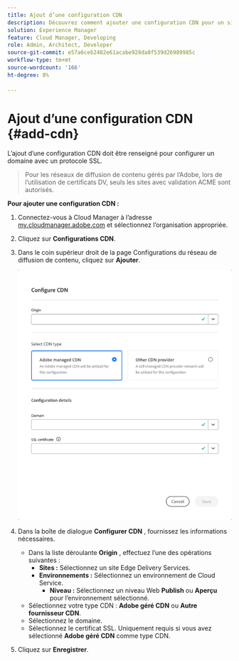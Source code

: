 ```yaml
---
title: Ajout d’une configuration CDN
description: Découvrez comment ajouter une configuration CDN pour un site Edge Delivery ou un environnement Cloud Manager.
solution: Experience Manager
feature: Cloud Manager, Developing
role: Admin, Architect, Developer
source-git-commit: e57a6ceb2482e61acabe928da0f539d26989985c
workflow-type: tm+mt
source-wordcount: '166'
ht-degree: 8%

---
```



# Ajout d’une configuration CDN {#add-cdn}

L’ajout d’une configuration CDN doit être renseigné pour configurer un domaine avec un protocole SSL.

>
>
>Pour les réseaux de diffusion de contenu gérés par l’Adobe, lors de l’utilisation de certificats DV, seuls les sites avec validation ACME sont autorisés.

**Pour ajouter une configuration CDN :**

1. Connectez-vous à Cloud Manager à l’adresse [my.cloudmanager.adobe.com](https://my.cloudmanager.adobe.com/) et sélectionnez l’organisation appropriée.

1. Cliquez sur **Configurations CDN**.

1. Dans le coin supérieur droit de la page Configurations du réseau de diffusion de contenu, cliquez sur **Ajouter**.

   ![Boîte de dialogue Configurer le réseau de diffusion de contenu](/help/implementing/cloud-manager/assets/configure-cdn-dialog.png)

1. Dans la boîte de dialogue **Configurer CDN** , fournissez les informations nécessaires.

   * Dans la liste déroulante **Origin** , effectuez l’une des opérations suivantes :
      * **Sites :** Sélectionnez un site Edge Delivery Services.
      * **Environnements :** Sélectionnez un environnement de Cloud Service.
         * **Niveau :** Sélectionnez un niveau Web **Publish** ou **Aperçu** pour l’environnement sélectionné.
   * Sélectionnez votre type CDN : **Adobe géré CDN** ou **Autre fournisseur CDN**.
   * Sélectionnez le domaine.
   * Sélectionnez le certificat SSL. Uniquement requis si vous avez sélectionné **Adobe géré CDN** comme type CDN.

1. Cliquez sur **Enregistrer**.




